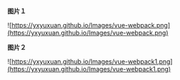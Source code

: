 **图片１**

![https://yxyuxuan.github.io/Images/vue-webpack.png](https://yxyuxuan.github.io/Images/vue-webpack.png)

**图片２**

![https://yxyuxuan.github.io/Images/vue-webpack1.png](https://yxyuxuan.github.io/Images/vue-webpack1.png)
